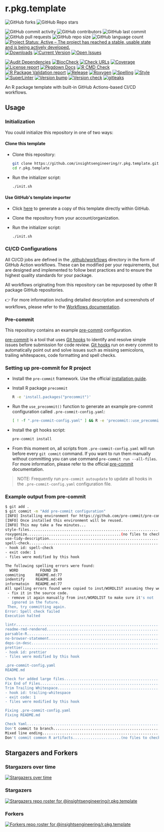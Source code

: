 # r.pkg.template

![GitHub forks](https://img.shields.io/github/forks/insightsengineering/r.pkg.template?style=social)
![GitHub Repo stars](https://img.shields.io/github/stars/insightsengineering/r.pkg.template?style=social)

![GitHub commit activity](https://img.shields.io/github/commit-activity/m/insightsengineering/r.pkg.template)
![GitHub contributors](https://img.shields.io/github/contributors/insightsengineering/r.pkg.template)
![GitHub last commit](https://img.shields.io/github/last-commit/insightsengineering/r.pkg.template)
![GitHub pull requests](https://img.shields.io/github/issues-pr/insightsengineering/r.pkg.template)
![GitHub repo size](https://img.shields.io/github/repo-size/insightsengineering/r.pkg.template)
![GitHub language count](https://img.shields.io/github/languages/count/insightsengineering/r.pkg.template)
[![Project Status: Active – The project has reached a stable, usable state and is being actively developed.](https://www.repostatus.org/badges/latest/active.svg)](https://www.repostatus.org/#active)
[![Downloads](https://img.shields.io/github/downloads/insightsengineering/r.pkg.template/latest/total)](https://tooomm.github.io/github-release-stats/?username=insightsengineering\&repository=r.pkg.template)
[![Current Version](https://img.shields.io/github/r-package/v/insightsengineering/r.pkg.template/main?color=purple\&label=package%20version)](https://github.com/insightsengineering/r.pkg.template/tree/main)
[![Open Issues](https://img.shields.io/github/issues-raw/insightsengineering/r.pkg.template?color=red\&label=open%20issues)](https://github.com/insightsengineering/r.pkg.template/issues?q=is%3Aissue+is%3Aopen+sort%3Aupdated-desc)

[![Audit Dependencies](https://github.com/insightsengineering/r.pkg.template/actions/workflows/audit.yaml/badge.svg)](https://github.com/insightsengineering/r.pkg.template/actions/workflows/audit.yaml)
[![BiocCheck](https://github.com/insightsengineering/r.pkg.template/actions/workflows/bioccheck.yaml/badge.svg)](https://github.com/insightsengineering/r.pkg.template/actions/workflows/bioccheck.yaml)
[![Check URLs](https://github.com/insightsengineering/r.pkg.template/actions/workflows/links.yaml/badge.svg)](https://github.com/insightsengineering/r.pkg.template/actions/workflows/links.yaml)
[![Coverage](https://github.com/insightsengineering/r.pkg.template/actions/workflows/test-coverage.yaml/badge.svg)](https://github.com/insightsengineering/r.pkg.template/actions/workflows/test-coverage.yaml)
[![License report](https://github.com/insightsengineering/r.pkg.template/actions/workflows/licenses.yaml/badge.svg)](https://github.com/insightsengineering/r.pkg.template/actions/workflows/licenses.yaml)
[![Pkgdown Docs](https://github.com/insightsengineering/r.pkg.template/actions/workflows/pkgdown.yaml/badge.svg)](https://github.com/insightsengineering/r.pkg.template/actions/workflows/pkgdown.yaml)
[![R CMD Check](https://github.com/insightsengineering/r.pkg.template/actions/workflows/build-check-install.yaml/badge.svg)](https://github.com/insightsengineering/r.pkg.template/actions/workflows/build-check-install.yaml)
[![R Package Validation report](https://github.com/insightsengineering/r.pkg.template/actions/workflows/validation.yaml/badge.svg)](https://github.com/insightsengineering/r.pkg.template/actions/workflows/validation.yaml)
[![Release](https://github.com/insightsengineering/r.pkg.template/actions/workflows/release.yaml/badge.svg)](https://github.com/insightsengineering/r.pkg.template/actions/workflows/release.yaml)
[![Roxygen](https://github.com/insightsengineering/r.pkg.template/actions/workflows/roxygen.yaml/badge.svg)](https://github.com/insightsengineering/r.pkg.template/actions/workflows/roxygen.yaml)
[![Spelling](https://github.com/insightsengineering/r.pkg.template/actions/workflows/spelling.yaml/badge.svg)](https://github.com/insightsengineering/r.pkg.template/actions/workflows/spelling.yaml)
[![Style](https://github.com/insightsengineering/r.pkg.template/actions/workflows/style.yaml/badge.svg)](https://github.com/insightsengineering/r.pkg.template/actions/workflows/style.yaml)
[![SuperLinter](https://github.com/insightsengineering/r.pkg.template/actions/workflows/linter.yaml/badge.svg)](https://github.com/insightsengineering/r.pkg.template/actions/workflows/linter.yaml)
[![Version bump](https://github.com/insightsengineering/r.pkg.template/actions/workflows/version-bump.yaml/badge.svg)](https://github.com/insightsengineering/r.pkg.template/actions/workflows/version-bump.yaml)
[![Version check](https://github.com/insightsengineering/r.pkg.template/actions/workflows/version.yaml/badge.svg)](https://github.com/insightsengineering/r.pkg.template/actions/workflows/version.yaml)
[![gitleaks](https://github.com/insightsengineering/r.pkg.template/actions/workflows/gitleaks.yaml/badge.svg)](https://github.com/insightsengineering/r.pkg.template/actions/workflows/gitleaks.yaml)

<!-- links -->

[pre-commit]: https://pre-commit.com

[pre-commit installation]: https://pre-commit.com/#installation

[git hooks]: https://git-scm.com/book/en/v2/Customizing-Git-Git-Hooks

An R package template with built-in GitHub Actions-based CI/CD workflows.

## Usage

### Initialization

You could initialize this repository in one of two ways:

#### Clone this template

* Clone this repository:

  ```bash
  git clone https://github.com/insightsengineering/r.pkg.template.git
  cd r.pkg.template
  ```

* Run the initializer script:

  ```bash
  ./init.sh
  ```

#### Use GitHub's template importer

* Click [here](https://github.com/insightsengineering/r.pkg.template/generate) to generate a copy of this template directly within GitHub.

* Clone the repository from your account/organization.

* Run the initializer script:

  ```bash
  ./init.sh
  ```

### CI/CD Configurations

All CI/CD jobs are defined in the [.github/workflows](./.github/workflows) directory in the form of GitHub Action workflows. These can be modified per your requirements, but are designed and implemented to follow best practices and to ensure the highest quality standards for your package.

All workflows originating from this repository can be repurposed by other R package GitHub repositories.

👉 For more information including detailed description and screenshots of workflows, please refer to the [Workflows documentation](./workflows.md).

### Pre-commit

This repository contains an example [pre-commit] configuration.

[pre-commit] is a tool that uses [Git hooks] to identify and resolve simple issues before submission for code review.
[Git hooks] run on every commit to automatically point out and solve issues such as missing semicolons, trailing whitespaces,
code formatting and spell checks.

### Setting up pre-commit for R project

* Install the `pre-commit` framework. Use the official [installation guide][pre-commit installation].

* Install R package `precommit`

  ```sh
  R -e 'install.packages("precommit")'
  ```

* Run the `use_precommit()` function to generate an example pre-commit configuration called `.pre-commit-config.yaml`:

  ```sh
  [ ! -f ".pre-commit-config.yaml" ] && R -e 'precommit::use_precommit()'
  ```

* Install the git hooks script:

  ```sh
  pre-commit install
  ```

* From this moment on, all scripts from `.pre-commit-config.yaml` will run before every `git commit` command. If you want to run them manually without committing you can use command `pre-commit run --all-files`. For more information, please refer to the official [pre-commit] documentation.

> NOTE: Frequently run `pre-commit autoupdate` to update all hooks in the `.pre-commit-config.yaml` configuration file.

### Example output from pre-commit

```sh
$ git add .
$ git commit -m "Add pre-commit configuration"
[INFO] Installing environment for https://github.com/pre-commit/pre-commit-hooks.
[INFO] Once installed this environment will be reused.
[INFO] This may take a few minutes...
style-files..............................................................Passed
roxygenize...........................................(no files to check)Skipped
use-tidy-description.....................................................Passed
spell-check..............................................................Failed
- hook id: spell-check
- exit code: 1
- files were modified by this hook

The following spelling errors were found:
  WORD          FOUND IN
commiting     README.md:77
indentify     README.md:49
informatoin   README.md:77
All spelling errors found were copied to inst/WORDLIST assuming they were not spelling errors and will be ignored in the future. Please  review the above list and for each word that is an actual typo:
 - fix it in the source code.
 - remove it again manually from inst/WORDLIST to make sure it's not
   ignored in the future.
 Then, try committing again.
Error: Spell check failed
Execution halted

lintr....................................................................Passed
readme-rmd-rendered......................................................Passed
parsable-R...............................................................Passed
no-browser-statement.....................................................Passed
deps-in-desc.............................................................Passed
prettier.................................................................Failed
- hook id: prettier
- files were modified by this hook

.pre-commit-config.yaml
README.md

Check for added large files..............................................Passed
Fix End of Files.........................................................Passed
Trim Trailing Whitespace.................................................Failed
- hook id: trailing-whitespace
- exit code: 1
- files were modified by this hook

Fixing .pre-commit-config.yaml
Fixing README.md

Check Yaml...............................................................Passed
Don't commit to branch...................................................Passed
Mixed line ending........................................................Passed
Don't commit common R artifacts......................(no files to check)Skipped
```

## Stargazers and Forkers

### Stargazers over time

[![Stargazers over time](https://starchart.cc/insightsengineering/r.pkg.template.svg)](https://starchart.cc/insightsengineering/r.pkg.template)

### Stargazers

[![Stargazers repo roster for @insightsengineering/r.pkg.template](https://reporoster.com/stars/insightsengineering/r.pkg.template)](https://github.com/insightsengineering/r.pkg.template/stargazers)

### Forkers

[![Forkers repo roster for @insightsengineering/r.pkg.template](https://reporoster.com/forks/insightsengineering/r.pkg.template)](https://github.com/insightsengineering/r.pkg.template/network/members)



